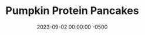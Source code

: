 ---
layout: post
title:  "Pumpkin Protein Pancakes"
date:   2023-09-02 00:00:00 -0500
categories:
- Recipes
- Breakfast
permalink: /recipes/pancake
image: /assets/Food/Breakfast/Pumpkin Pancake/pancake-cover.jpg
ing: pancake-ing
facts: pancake-facts
Prep: 20
Rest: 
Cook: 10
Source1: https://www.youtube.com/watch?v=lGQu2aFsnvc
Source2: 
tags: 
- oatmeal
- oats
- protein
- whey
- yogurt
- gluten free
- butternut
- squash
- sweet potato
Description: Unlike regular pancakes, these will serve to keep you fully all the way until lunch. With protein of the whey and fiber of the oats, plus the addition of pumpkin puree serve as a perfect fall recipe. These also work as waffles as well, but I prefer the pancakes.  For more pumpkin recipes, see my <a href="pumpkin-bread">Protein Pumpkin Loaf</a>, <a href="pumpkin-pie">Perfect Protein Packed Pumpkin Pie</a>, or <a href="oats-pumpkin">Pumpkin Pie Protein Overnight Oats</a>
Instructions: 
- In a medium bowl, whisk together all the ingredients. Let batter rest for 5-10 minutes<br><br>

- Some good substitutions include replacing the pumpkin puree with a mashed banana, <a href="apple-spread">No Sugar Added Apple Spread</a>, or <a href="sweet-potato-puree">Roasted Sweet Potatoe Puree</a>. You can also use 1/2 tbsp (10 g) honey/maple syrup or 1 tbsp (15 g) mini chocolate chips in place of the liquid stevia or monk fruit.  For a banana nut pancake, leave out the ginger and nutmeg, and instead add about 1/4 tsp (1.25 g) almond extract, as well as used a mashed overripe banana in place of pumpkin<br><br>

- Meanwhile, preheat a large nonstick pan over medium heat with a spray of oil. The pan should sound like it's sizzling lightly when the batter is spooned in<br><br>

- Scoop batter into the pan. Cover, and cook over medium heat for about a minute, or until bubbles start to form. Flip, and cook for an additional minute. Remove from the pan, transfer to a wire rack or plate, and repeat. This recipe should make about 6 small pancakes<br><br>

- Also works as waffles. Cook on medium heat or so for 2-3 minutes
---